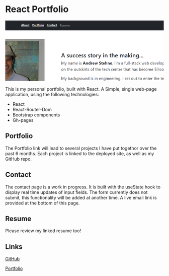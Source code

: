 # React Portfolio

![partial screenshot from website](./public/images/readme.png)

This is my personal portfolio, built with React.  A Simple, single web-page application, using the following technologies:

* React
* React-Router-Dom
* Bootstrap components
* Gh-pages

##  Portfolio

The Portfolio link will lead to several projects I have put togethor over the past 6 months.  Each project is linked to the deployed
site, as well as my GitHub repo.

## Contact

The contact page is a work in progress.  It is built with the useState hook to display real time updates of input fields.  The form currently does not submit, this functionality will be added at another time.  A live email link is provided at the bottom of this page.

## Resume

Please review my linked resume too!

## Links

[GitHub](https://github.com/ObviousEcho/react-portfolio)

[Portfolio](https://obviousecho.github.io/react-portfolio/)